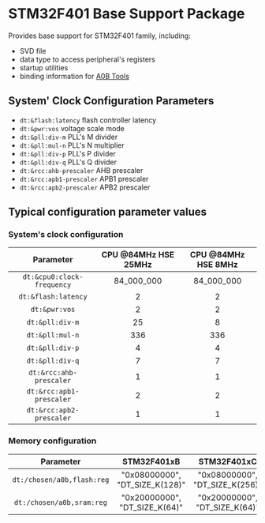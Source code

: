 # STM32F401 Base Support Package

Provides base support for STM32F401 family, including:
 * SVD file
 * data type to access peripheral's registers
 * startup utilities
 * binding information for [A0B Tools](https://github.com/godunko/a0b-tools)

## System' Clock Configuration Parameters

 * `dt:&flash:latency` flash controller latency
 * `dt:&pwr:vos` voltage scale mode
 * `dt:&pll:div-m` PLL's M divider
 * `dt:&pll:mul-n` PLL's N multiplier
 * `dt:&pll:div-p` PLL's P divider
 * `dt:&pll:div-q` PLL's Q divider
 * `dt:&rcc:ahb-prescaler` AHB prescaler
 * `dt:&rcc:apb1-prescaler` APB1 prescaler
 * `dt:&rcc:apb2-prescaler` APB2 prescaler

## Typical configuration parameter values

### System's clock configuration

| Parameter                  | CPU @84MHz HSE 25MHz | CPU @84MHz HSE 8MHz |
| :------------------------: | :------------------: | :-----------------: |
| `dt:&cpu0:clock-frequency` | 84_000_000           | 84_000_000          |
| `dt:&flash:latency`        | 2                    | 2                   |
| `dt:&pwr:vos`              | 2                    | 2                   |
| `dt:&pll:div-m`            | 25                   | 8                   |
| `dt:&pll:mul-n`            | 336                  | 336                 |
| `dt:&pll:div-p`            | 4                    | 4                   |
| `dt:&pll:div-q`            | 7                    | 7                   |
| `dt:&rcc:ahb-prescaler`    | 1                    | 1                   |
| `dt:&rcc:apb1-prescaler`   | 2                    | 2                   |
| `dt:&rcc:apb2-prescaler`   | 1                    | 1                   |

### Memory configuration

| Parameter                  | STM32F401xB                    | STM32F401xC                    | STM32F401xD                    | STM32F401xE                    | 
| :------------------------: | :----------------------------: | :----------------------------: | :----------------------------: | :----------------------------: |
| `dt:/chosen/a0b,flash:reg` | "0x08000000", "DT_SIZE_K(128)" | "0x08000000", "DT_SIZE_K(256)" | "0x08000000", "DT_SIZE_K(384)" | "0x08000000", "DT_SIZE_K(512)" |
| `dt:/chosen/a0b,sram:reg`  | "0x20000000", "DT_SIZE_K(64)"  | "0x20000000", "DT_SIZE_K(64)"  | "0x20000000", "DT_SIZE_K(96)"  | "0x20000000", "DT_SIZE_K(96)"  |
